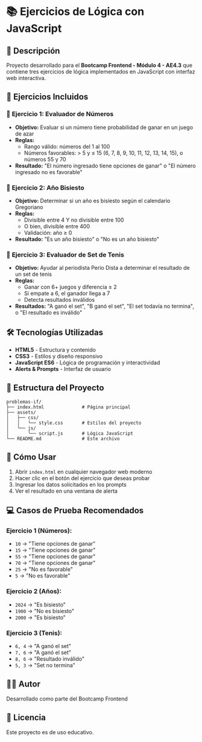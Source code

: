 # 📚 Ejercicios de Lógica con JavaScript

## 🎯 Descripción
Proyecto desarrollado para el **Bootcamp Frontend - Módulo 4 - AE4.3** que contiene tres ejercicios de lógica implementados en JavaScript con interfaz web interactiva.

## 🧩 Ejercicios Incluidos

### 🎲 **Ejercicio 1: Evaluador de Números**
- **Objetivo:** Evaluar si un número tiene probabilidad de ganar en un juego de azar
- **Reglas:** 
  - Rango válido: números del 1 al 100
  - Números favorables: > 5 y ≤ 15 (6, 7, 8, 9, 10, 11, 12, 13, 14, 15), o números 55 y 70
- **Resultado:** "El número ingresado tiene opciones de ganar" o "El número ingresado no es favorable"

### 📅 **Ejercicio 2: Año Bisiesto**
- **Objetivo:** Determinar si un año es bisiesto según el calendario Gregoriano
- **Reglas:** 
  - Divisible entre 4 Y no divisible entre 100
  - O bien, divisible entre 400
  - Validación: año ≥ 0
- **Resultado:** "Es un año bisiesto" o "No es un año bisiesto"

### 🎾 **Ejercicio 3: Evaluador de Set de Tenis**
- **Objetivo:** Ayudar al periodista Perio Dista a determinar el resultado de un set de tenis
- **Reglas:**
  - Ganar con 6+ juegos y diferencia ≥ 2
  - Si empate a 6, el ganador llega a 7
  - Detecta resultados inválidos
- **Resultados:** "A ganó el set", "B ganó el set", "El set todavía no termina", o "El resultado es inválido"

## 🛠️ Tecnologías Utilizadas
- **HTML5** - Estructura y contenido
- **CSS3** - Estilos y diseño responsivo
- **JavaScript ES6** - Lógica de programación y interactividad
- **Alerts & Prompts** - Interfaz de usuario

## 📁 Estructura del Proyecto
```
problemas-if/
├── index.html              # Página principal
├── assets/
│   ├── css/
│   │   └── style.css       # Estilos del proyecto
│   └── js/
│       └── script.js       # Lógica JavaScript
└── README.md               # Este archivo
```

## 🚀 Cómo Usar
1. Abrir `index.html` en cualquier navegador web moderno
2. Hacer clic en el botón del ejercicio que deseas probar
3. Ingresar los datos solicitados en los prompts
4. Ver el resultado en una ventana de alerta

## 💻 Casos de Prueba Recomendados

### Ejercicio 1 (Números):
- `10` → "Tiene opciones de ganar"
- `15` → "Tiene opciones de ganar"
- `55` → "Tiene opciones de ganar" 
- `70` → "Tiene opciones de ganar"
- `25` → "No es favorable"
- `5` → "No es favorable"

### Ejercicio 2 (Años):
- `2024` → "Es bisiesto"
- `1900` → "No es bisiesto"
- `2000` → "Es bisiesto"

### Ejercicio 3 (Tenis):
- `6, 4` → "A ganó el set"
- `7, 6` → "A ganó el set"
- `8, 6` → "Resultado inválido"
- `5, 3` → "Set no termina"

## 👨‍💻 Autor
Desarrollado como parte del Bootcamp Frontend

## 📝 Licencia
Este proyecto es de uso educativo.
